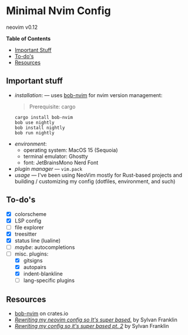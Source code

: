 # Minimal Nvim Config
neovim v0.12

**Table of Contents**
* [Important Stuff](#important-stuff)
* [To-do's](#to-dos)
* [Resources](#resources)

## Important stuff
* *installation*: &mdash; uses [bob-nvim](https://crates.io/crates/bob-nvim) for nvim version management:
    > Prerequisite: cargo
    ```
    cargo install bob-nvim
    bob use nightly
    bob install nightly
    bob run nightly
    ```
* *environment*:
    * operating system: MacOS 15 (Sequoia)
    * terminal emulator: Ghostty
    * font: JetBrainsMono Nerd Font
* *plugin manager* &mdash; `vim.pack`
* *usage* &mdash; I've been using NeoVim mostly for Rust-based projects and building / customizing my config (dotfiles, environment, and such)

## To-do's
- [x] colorscheme
- [x] LSP config
- [ ] file explorer
- [x] treesitter
- [x] status line (lualine)
- [ ] *maybe*: autocompletions
- [ ] misc. plugins:
    - [x] gitsigns
    - [x] autopairs
    - [x] indent-blankline
    - [ ] lang-specific plugins

## Resources
* [bob-nvim](https://crates.io/crates/bob-nvim) on crates.io
* [*Rewriting my neovim config so It's super based.*](https://www.youtube.com/watch?v=xGkL2N8w0H4) by Sylvan Franklin
* [*Rewriting my config so it's super based pt. 2*](https://www.youtube.com/watch?v=5YQlibmXa0E) by Sylvan Franklin
